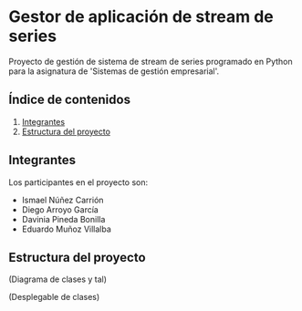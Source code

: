# Gestor de aplicación de stream de series

Proyecto de gestión de sistema de stream de series programado en Python para la asignatura de 'Sistemas de gestión empresarial'.

## Índice de contenidos

1. [Integrantes](#integrantes)
2. [Estructura del proyecto](#estructura-del-proyecto)

## Integrantes

Los participantes en el proyecto son:
* Ismael Núñez Carrión
* Diego Arroyo García
* Davinia Pineda Bonilla
* Eduardo Muñoz Villalba

## Estructura del proyecto

(Diagrama de clases y tal)

(Desplegable de clases)
